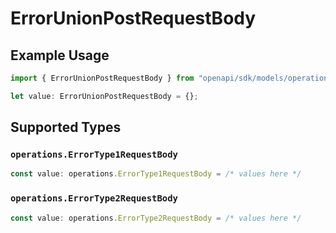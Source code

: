 # ErrorUnionPostRequestBody

## Example Usage

```typescript
import { ErrorUnionPostRequestBody } from "openapi/sdk/models/operations";

let value: ErrorUnionPostRequestBody = {};
```

## Supported Types

### `operations.ErrorType1RequestBody`

```typescript
const value: operations.ErrorType1RequestBody = /* values here */
```

### `operations.ErrorType2RequestBody`

```typescript
const value: operations.ErrorType2RequestBody = /* values here */
```

